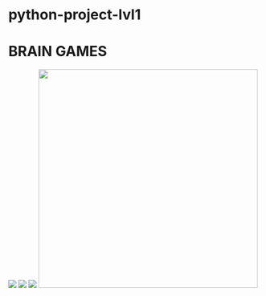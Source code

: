 # python-project-lvl1
# BRAIN GAMES
<a href="https://codeclimate.com/github/codeclimate/codeclimate/maintainability"><img src="https://api.codeclimate.com/v1/badges/a99a88d28ad37a79dbf6/maintainability" /></a>
<a href="https://codeclimate.com/github/codeclimate/codeclimate/test_coverage"><img src="https://api.codeclimate.com/v1/badges/a99a88d28ad37a79dbf6/test_coverage" /></a>
<a href="https://api.travis-ci.com/YuliaZZZ/python-project-lvl1.svg?branch=master"><img src="https://api.travis-ci.com/YuliaZZZ/python-project-lvl1.svg?branch=master"></a>
<a href="https://asciinema.org/a/293704?theme=monokai"><img src="https://asciinema.org/a/lZmJKg3TT3BWqohxSOYhMjJvH.png" width="436"/></a>
